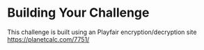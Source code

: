 # Building Your Challenge

This challenge is built using an Playfair encryption/decryption site https://planetcalc.com/7751/ 

